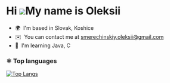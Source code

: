 Hi ![](https://user-images.githubusercontent.com/18350557/176309783-0785949b-9127-417c-8b55-ab5a4333674e.gif)My name is Oleksii
===============================================================================================================================

*   🌍  I'm based in Slovak, Koshice
*   ✉️  You can contact me at [smerechinskiy.oleksii@gmail.com](mailto:smerechinskiy.oleksii@gmail.com)
*   🧠  I'm learning Java, C

### ⚛️ Top languages
[![Top Langs](https://github-readme-stats.vercel.app/api/top-langs/?username=anuraghazra&layout=compact&theme=omni)](https://github.com/anuraghazra/github-readme-stats)
